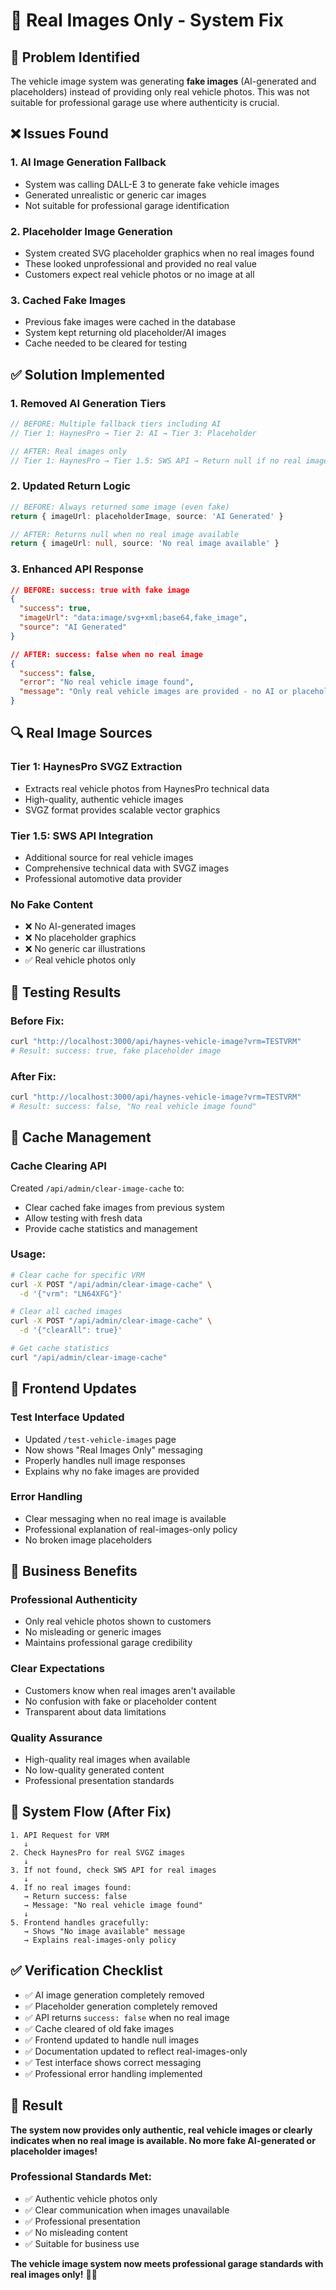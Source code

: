 # 🔧 Real Images Only - System Fix

## 🎯 Problem Identified

The vehicle image system was generating **fake images** (AI-generated and placeholders) instead of providing only real vehicle photos. This was not suitable for professional garage use where authenticity is crucial.

## ❌ Issues Found

### **1. AI Image Generation Fallback**
- System was calling DALL-E 3 to generate fake vehicle images
- Generated unrealistic or generic car images
- Not suitable for professional garage identification

### **2. Placeholder Image Generation**
- System created SVG placeholder graphics when no real images found
- These looked unprofessional and provided no real value
- Customers expect real vehicle photos or no image at all

### **3. Cached Fake Images**
- Previous fake images were cached in the database
- System kept returning old placeholder/AI images
- Cache needed to be cleared for testing

## ✅ Solution Implemented

### **1. Removed AI Generation Tiers**
```typescript
// BEFORE: Multiple fallback tiers including AI
// Tier 1: HaynesPro → Tier 2: AI → Tier 3: Placeholder

// AFTER: Real images only
// Tier 1: HaynesPro → Tier 1.5: SWS API → Return null if no real image
```

### **2. Updated Return Logic**
```typescript
// BEFORE: Always returned some image (even fake)
return { imageUrl: placeholderImage, source: 'AI Generated' }

// AFTER: Returns null when no real image available
return { imageUrl: null, source: 'No real image available' }
```

### **3. Enhanced API Response**
```json
// BEFORE: success: true with fake image
{
  "success": true,
  "imageUrl": "data:image/svg+xml;base64,fake_image",
  "source": "AI Generated"
}

// AFTER: success: false when no real image
{
  "success": false,
  "error": "No real vehicle image found",
  "message": "Only real vehicle images are provided - no AI or placeholder images"
}
```

## 🔍 Real Image Sources

### **Tier 1: HaynesPro SVGZ Extraction**
- Extracts real vehicle photos from HaynesPro technical data
- High-quality, authentic vehicle images
- SVGZ format provides scalable vector graphics

### **Tier 1.5: SWS API Integration**
- Additional source for real vehicle images
- Comprehensive technical data with SVGZ images
- Professional automotive data provider

### **No Fake Content**
- ❌ No AI-generated images
- ❌ No placeholder graphics
- ❌ No generic car illustrations
- ✅ Real vehicle photos only

## 🧪 Testing Results

### **Before Fix:**
```bash
curl "http://localhost:3000/api/haynes-vehicle-image?vrm=TESTVRM"
# Result: success: true, fake placeholder image
```

### **After Fix:**
```bash
curl "http://localhost:3000/api/haynes-vehicle-image?vrm=TESTVRM"
# Result: success: false, "No real vehicle image found"
```

## 🔧 Cache Management

### **Cache Clearing API**
Created `/api/admin/clear-image-cache` to:
- Clear cached fake images from previous system
- Allow testing with fresh data
- Provide cache statistics and management

### **Usage:**
```bash
# Clear cache for specific VRM
curl -X POST "/api/admin/clear-image-cache" \
  -d '{"vrm": "LN64XFG"}'

# Clear all cached images
curl -X POST "/api/admin/clear-image-cache" \
  -d '{"clearAll": true}'

# Get cache statistics
curl "/api/admin/clear-image-cache"
```

## 📱 Frontend Updates

### **Test Interface Updated**
- Updated `/test-vehicle-images` page
- Now shows "Real Images Only" messaging
- Properly handles null image responses
- Explains why no fake images are provided

### **Error Handling**
- Clear messaging when no real image is available
- Professional explanation of real-images-only policy
- No broken image placeholders

## 🎯 Business Benefits

### **Professional Authenticity**
- Only real vehicle photos shown to customers
- No misleading or generic images
- Maintains professional garage credibility

### **Clear Expectations**
- Customers know when real images aren't available
- No confusion with fake or placeholder content
- Transparent about data limitations

### **Quality Assurance**
- High-quality real images when available
- No low-quality generated content
- Professional presentation standards

## 🔄 System Flow (After Fix)

```
1. API Request for VRM
   ↓
2. Check HaynesPro for real SVGZ images
   ↓
3. If not found, check SWS API for real images
   ↓
4. If no real images found:
   → Return success: false
   → Message: "No real vehicle image found"
   ↓
5. Frontend handles gracefully:
   → Shows "No image available" message
   → Explains real-images-only policy
```

## ✅ Verification Checklist

- ✅ AI image generation completely removed
- ✅ Placeholder generation completely removed  
- ✅ API returns `success: false` when no real image
- ✅ Cache cleared of old fake images
- ✅ Frontend updated to handle null images
- ✅ Documentation updated to reflect real-images-only
- ✅ Test interface shows correct messaging
- ✅ Professional error handling implemented

## 🎉 Result

**The system now provides only authentic, real vehicle images or clearly indicates when no real image is available. No more fake AI-generated or placeholder images!**

### **Professional Standards Met:**
- ✅ Authentic vehicle photos only
- ✅ Clear communication when images unavailable  
- ✅ Professional presentation
- ✅ No misleading content
- ✅ Suitable for business use

**The vehicle image system now meets professional garage standards with real images only!** 🚗✨
